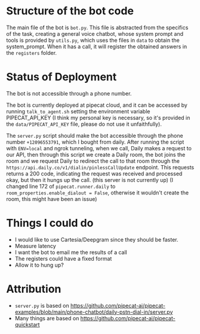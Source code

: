 # Structure of the bot code

The main file of the bot is `bot.py`. This file is abstracted from the specifics of the task, creating a general voice chatbot, whose system prompt and tools is provided by `utils.py`, which uses the files in `data` to obtain the system_prompt. When it has a call, it will register the obtained answers in the `registers` folder.


# Status of Deployment

The bot is not accessible through a phone number.

The bot is currently deployed at pipecat cloud, and it can be accessed by running `talk_to_agent.sh` setting the environment variable PIPECAT_API_KEY (I think my personal key is necessary, so it's provided in the `data/PIPECAT_API_KEY` file, please do not use it unfaithfully).

The `server.py` script should make the bot accessible through the phone number `+12096553791`, which I bought from daily. After running the script with `ENV=local` and ngrok tunneling, when we call, Daily makes a request to our API, then through this script we create a Daily room, the bot joins the room and we request Daily to redirect the call to that room through the `https://api.daily.co/v1/dialin/pinlessCallUpdate` endpoint. This requests returns a 200 code, indicating the request was received and processed okay, but then it hungs up the call. (this server is not currently up) (I changed line 172 of `pipecat.runner.daily` to `room_properties.enable_dialout = False`, otherwise it wouldn't create the room, this might have been an issue)


# Things I could do

- I would like to use Cartesia/Deepgram since they should be faster.
- Measure latency
- I want the bot to email me the results of a call
- The registers could have a fixed format
- Allow it to hung up?


# Attribution

- `server.py` is based on https://github.com/pipecat-ai/pipecat-examples/blob/main/phone-chatbot/daily-pstn-dial-in/server.py
- Many things are based on https://github.com/pipecat-ai/pipecat-quickstart
